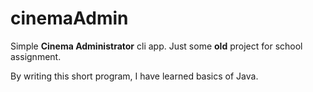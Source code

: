 # cinemaAdmin
Simple **Cinema Administrator** cli app. Just some **old** project for school assignment.

By writing this short program, I have learned basics of Java.
